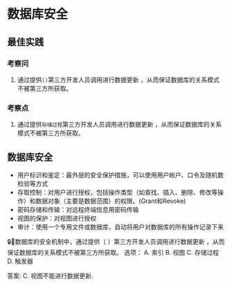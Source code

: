 # 数据库安全

## 最佳实践

### 考察问

1. 通过提供`()`第三方开发人员调用进行数据更新 ，从而保证数据库的关系模式不被第三方所获取。

### 考察点

1. 通过提供`存储过程`第三方开发人员调用进行数据更新 ，从而保证数据库的关系模式不被第三方所获取。

## 数据库安全

- 用户标识和鉴定：最外层的安全保护措施，可以使用用户帐户、口令及随机数检验等方式
- 存取控制：对用户进行授权，包括操作类型（如查找、插入、删除、修改等操作）和数据对象（主要是数据范围）的权限。(Grant和Revoke)
- 密码存储和传输：对远程终端信息用密码传输
- 视图的保护：对视图进行授权
- 审计：使用一个专用文件或数据库，自动将用户对数据库的所有操作记录下来

🔒🔴数据库的安全机制中，通过提供（  ）第三方开发人员调用进行数据更新 ，从而保证数据库的关系模式不被第三方所获取。
选项：
A. 索引
B. 视图
C. 存储过程
D. 触发器

答案: C. 视图不能进行数据更新.
